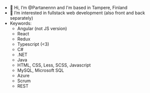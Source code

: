 - 👋 Hi, I’m @Partanennn and I'm based in Tampere, Finland
- 👀 I’m interested in fullstack web development (also front and back separately)
- Keywords:
  - Angular (not JS version) 
  - React
  - Redux
  - Typescript (<3)
  - C#
  - .NET
  - Java
  - HTML, CSS, Less, SCSS, Javascript
  - MySQL, Microsoft SQL
  - Azure
  - Scrum
  - REST

<!---
Partanennn/Partanennn is a ✨ special ✨ repository because its `README.md` (this file) appears on your GitHub profile.
You can click the Preview link to take a look at your changes.
--->
